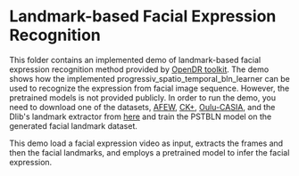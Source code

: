 # Landmark-based Facial Expression Recognition

This folder contains an implemented demo of landmark-based facial expression recognition method provided by [OpenDR toolkit](https://opendr.eu).
The demo shows how the implemented progressiv_spatio_temporal_bln_learner can be used to recognize the expression from facial image sequence. 
However, the pretrained models is not provided publicly. 
In order to run the demo, you need to download one of the datasets, [AFEW](https://cs.anu.edu.au/few/AFEW.html), [CK+](https://www.pitt.edu/~emotion/ck-spread.htm), [Oulu-CASIA](https://www.oulu.fi/cmvs/node/41316), 
and the Dlib's landmark extractor from [here](http://dlib.net/face_landmark_detection.py.html) and train the PSTBLN model on the generated facial landmark dataset. 

This demo load a facial expression video as input, extracts the frames and then the facial landmarks, and employs a pretrained model to infer the facial expression. 


